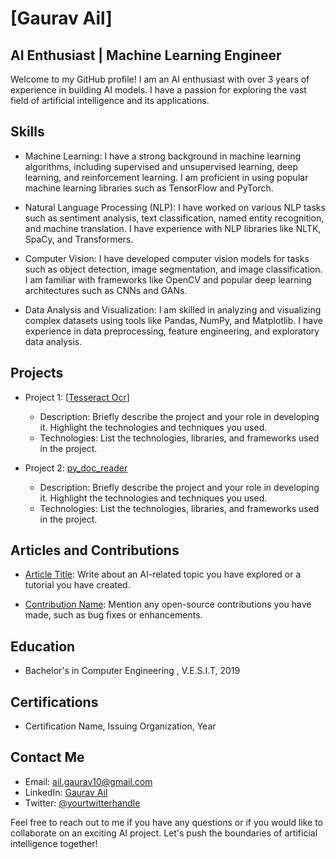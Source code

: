 # [Gaurav Ail]

## AI Enthusiast | Machine Learning Engineer

Welcome to my GitHub profile! I am an AI enthusiast with over 3 years of experience in building AI models. I have a passion for exploring the vast field of artificial intelligence and its applications.

## Skills

- Machine Learning: I have a strong background in machine learning algorithms, including supervised and unsupervised learning, deep learning, and reinforcement learning. I am proficient in using popular machine learning libraries such as TensorFlow and PyTorch.

- Natural Language Processing (NLP): I have worked on various NLP tasks such as sentiment analysis, text classification, named entity recognition, and machine translation. I have experience with NLP libraries like NLTK, SpaCy, and Transformers.

- Computer Vision: I have developed computer vision models for tasks such as object detection, image segmentation, and image classification. I am familiar with frameworks like OpenCV and popular deep learning architectures such as CNNs and GANs.

- Data Analysis and Visualization: I am skilled in analyzing and visualizing complex datasets using tools like Pandas, NumPy, and Matplotlib. I have experience in data preprocessing, feature engineering, and exploratory data analysis.

## Projects

- Project 1: [[Tesseract Ocr]([url](https://github.com/Gauro/tesseract_ocr))]
  - Description: Briefly describe the project and your role in developing it. Highlight the technologies and techniques you used.
  - Technologies: List the technologies, libraries, and frameworks used in the project.

- Project 2: [py_doc_reader]([link-to-project-repository](https://github.com/Gauro/py_doc_reader))
  - Description: Briefly describe the project and your role in developing it. Highlight the technologies and techniques you used.
  - Technologies: List the technologies, libraries, and frameworks used in the project.

## Articles and Contributions

- [Article Title](link-to-article): Write about an AI-related topic you have explored or a tutorial you have created.

- [Contribution Name](link-to-contribution): Mention any open-source contributions you have made, such as bug fixes or enhancements.

## Education

- Bachelor's in Computer Engineering , V.E.S.I.T, 2019

## Certifications

- Certification Name, Issuing Organization, Year

## Contact Me

- Email: [ail.gaurav10@gmail.com](mailto:ail.gaurav10@gmail.com)
- LinkedIn: [Gaurav Ail](https://www.linkedin.com/in/gaurav-ail-25612a194/)
- Twitter: [@yourtwitterhandle](https://twitter.com/yourtwitterhandle)

Feel free to reach out to me if you have any questions or if you would like to collaborate on an exciting AI project. Let's push the boundaries of artificial intelligence together!
